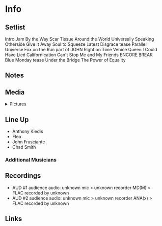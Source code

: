 # Info

## Setlist

Intro Jam
By the Way
Scar Tissue
Around the World
Universally Speaking
Otherside
Give It Away
Soul to Squeeze
Latest Disgrace tease
Parallel Universe
Fox on the Run part of JOHN
Right on Time
Venice Queen
I Could Have Lied
Californication
Can't Stop
Me and My Friends
ENCORE BREAK
Blue Monday tease
Under the Bridge
The Power of Equality

## Notes

## Media 

<details>
  <summary>Pictures</summary>
  <!--<img alt="Setlist" title="Setlist" src="_.jpg" height="200" />
  <img alt="Ticket" title="Ticket" src="_.jpg" height="200" />
  <img alt="Flyer" title="Flyer" src="_.jpg" height="200" />
  <img alt="Clipping" title="Clipping" src="_.jpg" height="200" />-->
</details>

## Line Up

* Anthony Kiedis
* Flea
* John Frusciante
* Chad Smith

### Additional Musicians

## Recordings

* AUD #1 audience audio: unknown mic > unknown recorder MD(M) > FLAC recorded by unknown  
* AUD #2 audience audio: unknown mic > unknown recorder ANA(x) > FLAC recorded by unknown

## Links